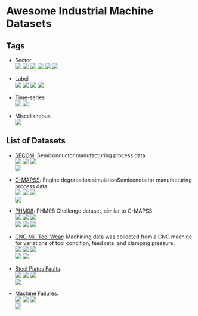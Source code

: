 # Awesome Industrial Machine Datasets

## Tags

* Sector  
![](https://img.shields.io/badge/sector-semicon-blue.svg)
![](https://img.shields.io/badge/sector-chemical-red.svg)
![](https://img.shields.io/badge/sector-automotiv-green.svg)
![](https://img.shields.io/badge/sector-mechanical-purple.svg)
![](https://img.shields.io/badge/sector-steel-lightgray.svg)
![](https://img.shields.io/badge/sector-etc-333333.svg)

* Label  
![](https://img.shields.io/badge/labeled-yes-blue.svg)
![](https://img.shields.io/badge/labeled-implicit-green.svg)
![](https://img.shields.io/badge/labeled-meta--only-yellow.svg)
![](https://img.shields.io/badge/labeled-no-red.svg)

* Time-series  
![](https://img.shields.io/badge/time--series-yes-blue.svg)
![](https://img.shields.io/badge/time--series-no-red.svg)

* Miscellaneous  
![](https://img.shields.io/badge/keyword-gray.svg)



## List of Datasets

* [SECOM](http://archive.ics.uci.edu/ml/datasets/secom): Semiconductor manufacturing process data.  
![](https://img.shields.io/badge/sector-semicon-blue.svg)
![](https://img.shields.io/badge/labeled-yes-blue.svg)
![](https://img.shields.io/badge/time--series-yes-blue.svg)  
![](https://img.shields.io/badge/feature_selection-gray.svg)

* [C-MAPSS](https://ti.arc.nasa.gov/tech/dash/groups/pcoe/prognostic-data-repository/): Engine degradation simulationSemiconductor manufacturing process data.  
![](https://img.shields.io/badge/sector-mechanical-purple.svg)
![](https://img.shields.io/badge/labeled-implicit-green.svg)
![](https://img.shields.io/badge/time--series-yes-blue.svg)  
![](https://img.shields.io/badge/time--to--failure-gray.svg)
  
* [PHM08](https://ti.arc.nasa.gov/tech/dash/groups/pcoe/prognostic-data-repository/): PHM08 Challenge dataset, similar to C-MAPSS.   
![](https://img.shields.io/badge/sector-mechanical-purple.svg)
![](https://img.shields.io/badge/labeled-implicit-green.svg)
![](https://img.shields.io/badge/time--series-yes-blue.svg)  
![](https://img.shields.io/badge/time--to--failure-gray.svg)
![](https://img.shields.io/badge/competition-gray.svg)
![](https://img.shields.io/badge/scoring_and_ranking-gray.svg)

* [CNC Mill Tool Wear](https://www.kaggle.com/shasun/tool-wear-detection-in-cnc-mill/data): Machining data was collected from a CNC machine for variations of tool condition, feed rate, and clamping pressure.  
![](https://img.shields.io/badge/sector-mechanical-purple.svg)
![](https://img.shields.io/badge/labeled-meta--only-yellow.svg)
![](https://img.shields.io/badge/time--series-yes-blue.svg)  
![](https://img.shields.io/badge/tool_wear_detection-gray.svg)
![](https://img.shields.io/badge/detection_of_inadequate_clamping-gray.svg)

* [Steel Plates Faults](http://archive.ics.uci.edu/ml/datasets/Steel+Plates+Faults).  
![](https://img.shields.io/badge/sector-steel-lightgray.svg)
![](https://img.shields.io/badge/labeled-yes-blue.svg)
![](https://img.shields.io/badge/time--series-no-red.svg)  
![](https://img.shields.io/badge/fault_classification-gray.svg)

* [Machine Failures](https://bigml.com/user/czuriaga/gallery/dataset/587d062d49c4a16936000810).  
![](https://img.shields.io/badge/sector-etc-333333.svg)
![](https://img.shields.io/badge/labeled-yes-blue.svg)
![](https://img.shields.io/badge/time--series-yes-blue.svg)  
![](https://img.shields.io/badge/failure_detection-gray.svg)





















